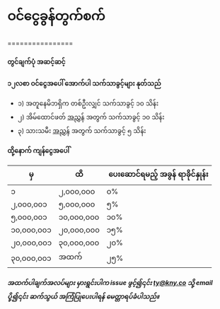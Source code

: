 # ဝင်ငွေခွန်တွက်စက်
================

#### တွင်ချက်ပုံ အဆင့်ဆင့်

**၁၂လစာ ဝင်ငွေအပေါ် အောက်ပါ သက်သာခွင့်များ နုတ်သည်**

- ၁) အတူနေမိဘရှိက တစ်ဦးလျှင် သက်သာခွင့် ၁၀ သိန်း
- ၂) အိမ်ထောင်ဖတ် [အညွှန်](l2-link) အတွက် သက်သာခွင့် ၁၀ သိန်း
- ၃) သားသမီး [အညွှန်](l2-link) အတွက် သက်သာခွင့် ၅ သိန်း

**ထို့နောက် ကျန်ငွေအပေါ်**

| မှ | ထိ |​ ပေးဆောင်ရမည့် အခွန် ရာခိုင်နှုန်း |
|---|----|--------------------------|
| ၁ | ၂,၀၀၀,၀၀၀ | ၀% |
| ၂,၀၀၀,၀၀၁ | ၅,၀၀၀,၀၀၀ | ၅% |
| ၅,၀၀၀,၀၀၁ | ၁၀,၀၀၀,၀၀၀ | ၁၀% |
| ၁၀,၀၀၀,၀၀၁ | ၂၀,၀၀၀,၀၀၀ | ၁၅% |
| ၂၀,၀၀၀,၀၀၁ | ၃၀,၀၀၀,၀၀၀ | ၂၀% |
| ၃၀,၀၀၀,၀၀၁ | အထက် | ၂၅% |

##### အထက်ပါချက်အလပ်များ မှားရွင်းပါက issue ဖွင့်၍၎င်း ty@kny.co သို့ email ပို့၍၎င်း ဆက်သွယ် အကြံပြုပေးပါရန် မေတ္တာရပ်ခံပါသည်။

[l1-link]: http://www.irdmyanmar.gov.mm/ird/PDF/income%20tax%20rule2_39_58_AMeng.pdf
[l2-link]: http://www.irdmyanmar.gov.mm/ird/PDF/Union%20Taxation%20Law1_48_44_AMmm.pdf
